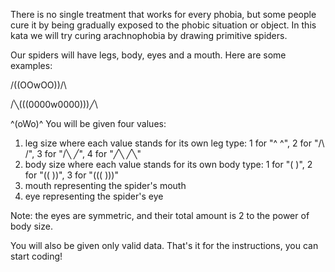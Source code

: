 There is no single treatment that works for every phobia, but some people cure it by being gradually exposed to the phobic situation or object. In this kata we will try curing arachnophobia by drawing primitive spiders.

Our spiders will have legs, body, eyes and a mouth. Here are some examples:

/\((OOwOO))/\

/╲(((0000w0000)))╱\

^(oWo)^
You will be given four values:
1) leg size where each value stands for its own leg type: 1 for "^ ^", 2 for "/\ /\", 3 for "/╲ ╱\", 4 for "╱╲ ╱╲"
2) body size where each value stands for its own body type: 1 for "( )", 2 for "(( ))", 3 for "((( )))"
3) mouth representing the spider's mouth
4) eye representing the spider's eye

Note: the eyes are symmetric, and their total amount is 2 to the power of body size.

You will also be given only valid data. That's it for the instructions, you can start coding!

